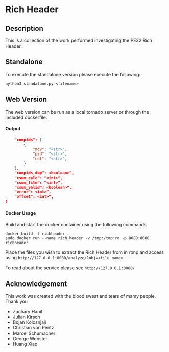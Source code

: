 # Rich Header

## Description

This is a collection of the work performed investigating the PE32 Rich Header.

## Standalone
To execute the standalone version please execute the following:

```
python3 standalone.py <filename>
```

## Web Version
The web version can be run as a local tornado server or through the included dockerfile.

#### Output
```json
    "compids": [
        {
            "mcv": "<str>",
            "pid": "<str>",
            "cnt": "<str>",
        }
    ],
    "compids_dup": <boolean>",
    "csum_calc": "<int>",
    "csum_file": "<int>",
    "csum_valid": <boolean>",
    "error": <int>",
    "offset": <int>",
}
```

#### Docker Usage
Build and start the docker container using the following commands

```
docker build -t richheader .
sudo docker run --name rich_header -v /tmp:/tmp:ro -p 8080:8080 richheader
```

Place the files you wish to extract the Rich Header from in /tmp and access using 
`http://127.0.0.1:8080/analyze/?obj=<file_name>`

To read about the service please see
`http://127.0.0.1:8080/`

## Acknowledgement
This work was created with the blood sweat and tears of mamy people. 
Thank you
* Zachary Hanif
* Julian Kirsch
* Bojan Kolosnjaji
* Christian von Pentz
* Marcel Schumacher
* George Webster
* Huang Xiao
